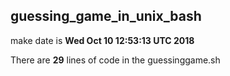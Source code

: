 ## guessing_game_in_unix_bash
make date is **Wed Oct 10 12:53:13 UTC 2018**

There are **29** lines of code in the guessinggame.sh
